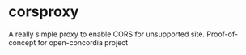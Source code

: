 # corsproxy
A really simple proxy to enable CORS for unsupported site. Proof-of-concept for open-concordia project
